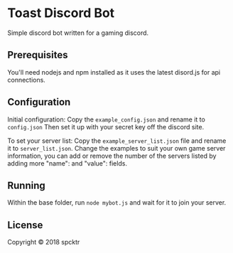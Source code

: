 # Toast Discord Bot

Simple discord bot written for a gaming discord.

## Prerequisites

You'll need nodejs and npm installed as it uses the latest disord.js for api connections.

## Configuration

Initial configuration:
Copy the `example_config.json` and rename it to `config.json`
Then set it up with your secret key off the discord site.

To set your server list:
Copy the `example_server_list.json` file and rename it to `server_list.json`.
Change the examples to suit your own game server information, you can add or remove the number of the servers listed by adding more "name": and "value": fields.

## Running

Within the base folder, run `node mybot.js` and wait for it to join your server.

## License

Copyright © 2018 spcktr
